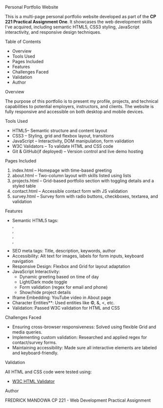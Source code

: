  Personal Portfolio Website

This is a multi-page personal portfolio website developed as part of the **CP 221 Practical Assignment One**. It showcases the web development skills I've acquired, including semantic HTML5, CSS3 styling, JavaScript interactivity, and responsive design techniques.


Table of Contents

- Overview
- Tools Used
- Pages Included
- Features
- Challenges Faced
- Validation
- Author

 Overview

The purpose of this portfolio is to present my profile, projects, and technical capabilities to potential employers, instructors, and clients. The website is fully responsive and accessible on both desktop and mobile devices.

Tools Used

- HTML5– Semantic structure and content layout  
- CSS3 – Styling, grid and flexbox layout, transitions  
- JavaScript – Interactivity, DOM manipulation, form validation  
- W3C Validators – To validate HTML and CSS code  
- Git & GitHub(if deployed) – Version control and live demo hosting

Pages Included

1. index.html – Homepage with time-based greeting  
2. about.html – Two-column layout with skills listed using lists  
3. projects.html – Grid-based portfolio section with toggling details and a styled table  
4. contact.html – Accessible contact form with JS validation  
5. survey.html – Survey form with radio buttons, checkboxes, textarea, and validation


Features

- Semantic HTML5 tags: <section>, <article>, <nav>, <main>, <figure>  
- SEO meta tags: Title, description, keywords, author  
- Accessibility: Alt text for images, labels for form inputs, keyboard navigation  
- Responsive Design: Flexbox and Grid for layout adaptation  
- JavaScript Interactivity:
  - Dynamic greeting based on time of day
  - Light/Dark mode toggle
  - Form validation (regex for email and phone)
  - Show/hide project details  
- Iframe Embedding: YouTube video in About page  
- Character Entities**: Used entities like &copy;, &amp;, &lt;, etc.  
- Validation: Passed W3C validation for HTML and CSS  

Challenges Faced

- Ensuring cross-browser responsiveness: Solved using flexible Grid and media queries.  
- Implementing custom validation: Researched and applied regex for contact/survey forms.  
- Maintaining accessibility: Made sure all interactive elements are labeled and keyboard-friendly.

 Validation

All HTML and CSS code were tested using:
- [W3C HTML Validator](https://validator.w3.org/)


 Author

FREDRICK MANDOWA 
CP 221 - Web Development Practical Assignment



